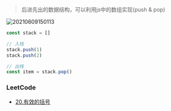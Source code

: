 > 后进先出的数据结构，可以利用js中的数组实现(push & pop)

![20210609150113](https://cdn.jsdelivr.net/gh/rsl140/imgCdn@main/imgs/20210609150113.png)

``` js
const stack = []

// 入栈
stack.push(1)
stack.push(2)

// 出栈
const item = stack.pop()
```

### LeetCode

- [20.有效的括号](https://leetcode-cn.com/problems/valid-parentheses/)